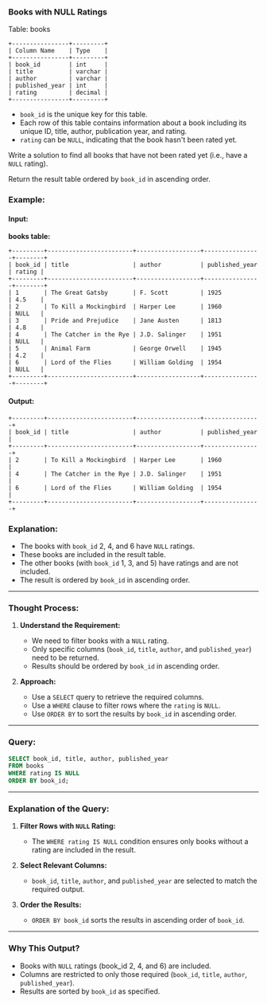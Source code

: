 ### Books with NULL Ratings

Table: books

```plaintext
+----------------+---------+
| Column Name    | Type    |
+----------------+---------+
| book_id        | int     |
| title          | varchar |
| author         | varchar |
| published_year | int     |
| rating         | decimal |
+----------------+---------+
```

- `book_id` is the unique key for this table.
- Each row of this table contains information about a book including its unique ID, title, author, publication year, and rating.
- `rating` can be `NULL`, indicating that the book hasn't been rated yet.

Write a solution to find all books that have not been rated yet (i.e., have a `NULL` rating).

Return the result table ordered by `book_id` in ascending order.

### Example:

#### Input:

**books table:**

```plaintext
+---------+------------------------+------------------+----------------+--------+
| book_id | title                  | author           | published_year | rating |
+---------+------------------------+------------------+----------------+--------+
| 1       | The Great Gatsby       | F. Scott         | 1925           | 4.5    |
| 2       | To Kill a Mockingbird  | Harper Lee       | 1960           | NULL   |
| 3       | Pride and Prejudice    | Jane Austen      | 1813           | 4.8    |
| 4       | The Catcher in the Rye | J.D. Salinger    | 1951           | NULL   |
| 5       | Animal Farm            | George Orwell    | 1945           | 4.2    |
| 6       | Lord of the Flies      | William Golding  | 1954           | NULL   |
+---------+------------------------+------------------+----------------+--------+
```

#### Output:

```plaintext
+---------+------------------------+------------------+----------------+
| book_id | title                  | author           | published_year |
+---------+------------------------+------------------+----------------+
| 2       | To Kill a Mockingbird  | Harper Lee       | 1960           |
| 4       | The Catcher in the Rye | J.D. Salinger    | 1951           |
| 6       | Lord of the Flies      | William Golding  | 1954           |
+---------+------------------------+------------------+----------------+
```

### Explanation:
- The books with `book_id` 2, 4, and 6 have `NULL` ratings.
- These books are included in the result table.
- The other books (with `book_id` 1, 3, and 5) have ratings and are not included.
- The result is ordered by `book_id` in ascending order.

---

### Thought Process:

1. **Understand the Requirement:**
   - We need to filter books with a `NULL` rating.
   - Only specific columns (`book_id`, `title`, `author`, and `published_year`) need to be returned.
   - Results should be ordered by `book_id` in ascending order.

2. **Approach:**
   - Use a `SELECT` query to retrieve the required columns.
   - Use a `WHERE` clause to filter rows where the `rating` is `NULL`.
   - Use `ORDER BY` to sort the results by `book_id` in ascending order.

---

### Query:

```sql
SELECT book_id, title, author, published_year
FROM books
WHERE rating IS NULL
ORDER BY book_id;
```

---

### Explanation of the Query:

1. **Filter Rows with `NULL` Rating:**
   - The `WHERE rating IS NULL` condition ensures only books without a rating are included in the result.

2. **Select Relevant Columns:**
   - `book_id`, `title`, `author`, and `published_year` are selected to match the required output.

3. **Order the Results:**
   - `ORDER BY book_id` sorts the results in ascending order of `book_id`.

---

### Why This Output?
- Books with `NULL` ratings (book_id 2, 4, and 6) are included.
- Columns are restricted to only those required (`book_id`, `title`, `author`, `published_year`).
- Results are sorted by `book_id` as specified.

